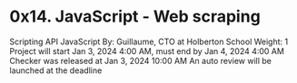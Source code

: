 # 0x14. JavaScript - Web scraping
Scripting
API
JavaScript
 By: Guillaume, CTO at Holberton School
 Weight: 1
 Project will start Jan 3, 2024 4:00 AM, must end by Jan 4, 2024 4:00 AM
 Checker was released at Jan 3, 2024 10:00 AM
 An auto review will be launched at the deadline
